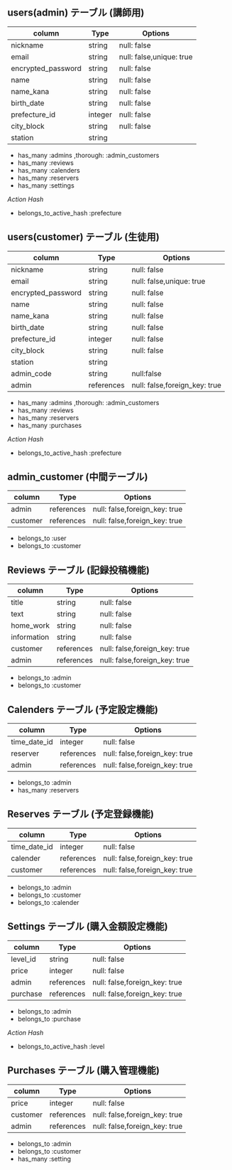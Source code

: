 ## users(admin) テーブル (講師用)

| column            | Type      | Options                 |
| ----------------- | --------- | ----------------------- |
| nickname          | string    |null: false              |
| email             | string    |null: false,unique: true |
| encrypted_password| string    |null: false              |
| name              | string    |null: false              |
| name_kana         | string    |null: false              |
| birth_date        | string    |null: false              |
| prefecture_id     | integer   |null: false              |
| city_block        | string    |null: false              |
| station           | string    |                         |

- has_many :admins ,thorough: :admin_customers
- has_many :reviews
- has_many :calenders
- has_many :reservers
- has_many :settings

*Action Hash*
- belongs_to_active_hash :prefecture


## users(customer) テーブル (生徒用)

| column            | Type      | Options                     |
| ----------------- | --------- | --------------------------- |
| nickname          | string    |null: false                  |
| email             | string    |null: false,unique: true     |
| encrypted_password| string    |null: false                  |
| name              | string    |null: false                  |
| name_kana         | string    |null: false                  |
| birth_date        | string    |null: false                  |
| prefecture_id     | integer   |null: false                  |
| city_block        | string    |null: false                  |
| station           | string    |                             |
| admin_code        | string    |null:false                   |
| admin             | references|null: false,foreign_key: true|

- has_many :admins ,thorough: :admin_customers
- has_many :reviews
- has_many :reservers
- has_many :purchases

*Action Hash*
- belongs_to_active_hash :prefecture

## admin_customer (中間テーブル)
| column            | Type      | Options                     |
| ----------------- | --------- | --------------------------- |
| admin             | references|null: false,foreign_key: true|
| customer          | references|null: false,foreign_key: true|

- belongs_to :user
- belongs_to :customer


## Reviews テーブル (記録投稿機能)
| column            | Type      | Options                       |
| ----------------- | --------- | ----------------------------- |
| title             | string    | null: false                   |
| text              | string    | null: false                   |
| home_work         | string    | null: false                   |
| information       | string    | null: false                   |
| customer          | references| null: false,foreign_key: true |
| admin             | references| null: false,foreign_key: true |

- belongs_to :admin
- belongs_to :customer

## Calenders テーブル (予定設定機能)
| column            | Type      | Options                      |
| ----------------- | --------- | ---------------------------- |
| time_date_id      | integer   | null: false                  |
| reserver          | references| null: false,foreign_key: true|
| admin             | references| null: false,foreign_key: true|

- belongs_to :admin
- has_many :reservers

## Reserves テーブル (予定登録機能)
| column            | Type      | Options                      |
| ----------------- | --------- | ---------------------------- |
| time_date_id      | integer   | null: false                  |
| calender          | references| null: false,foreign_key: true|
| customer          | references| null: false,foreign_key: true|

- belongs_to :admin
- belongs_to :customer
- belongs_to :calender


## Settings テーブル (購入金額設定機能)
| column            | Type      | Options                      |
| ----------------- | --------- | ---------------------------- |
| level_id          | string    | null: false                  |
| price             | integer   | null: false                  |
| admin             | references| null: false,foreign_key: true|
| purchase          | references| null: false,foreign_key: true|

- belongs_to :admin
- belongs_to :purchase

*Action Hash*
- belongs_to_active_hash :level

## Purchases テーブル (購入管理機能)
| column            | Type      | Options                      |
| ----------------- | --------- | ---------------------------- |
| price             | integer   | null: false                  |
| customer          | references| null: false,foreign_key: true|
| admin             | references| null: false,foreign_key: true|

- belongs_to :admin
- belongs_to :customer
- has_many :setting